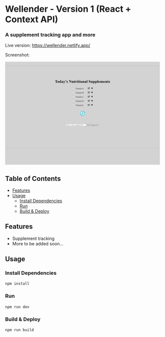 # Wellender - Version 1 (React + Context API)

### A supplement tracking app and more

Live version: https://wellender.netlify.app/

Screenshot:

<img src="./public/screen3.png">

<!-- toc -->

## Table of Contents

- [Features](#features)
- [Usage](#usage)
  - [Install Dependencies](#install-dependencies)
  - [Run](#run)
  - [Build & Deploy](#build--deploy)

<!-- tocstop -->

## Features

- Supplement tracking
- More to be added soon...

## Usage

### Install Dependencies

```
npm install
```

### Run

```
npm run dev
```

### Build & Deploy

```
npm run build
```
